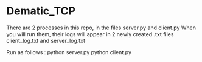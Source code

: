 # Dematic_TCP
There are 2 processes in this repo, in the files server.py and client.py
When you will run them, their logs will appear in 2 newly created .txt files client_log.txt and server_log.txt

Run as follows : 
python server.py <ip address> <port>
python client.py <server ip address> <server port>
